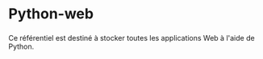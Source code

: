 # Python-web
###
Ce référentiel est destiné à stocker toutes les applications Web à l'aide de Python.
